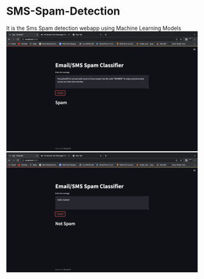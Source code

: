 # SMS-Spam-Detection
It is the  Sms Spam detection webapp using Machine Learning Models
![alt text](https://github.com/bathinamahesh/SMS-Spam-Detection/blob/master/2.png?raw=true)
![alt text](https://github.com/bathinamahesh/SMS-Spam-Detection/blob/master/1.png?raw=true)

